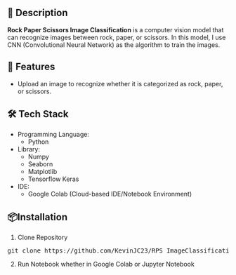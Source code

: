 ## 📌 Description
**Rock Paper Scissors Image Classification** is a computer vision model that can recognize images between rock, paper, or scissors. In this model, I use CNN (Convolutional Neural Network) as the algorithm to train the images.

## 🚀 Features
- Upload an image to recognize whether it is categorized as rock, paper, or scissors.

## 🛠️ Tech Stack
- Programming Language:
  - Python
- Library:
  - Numpy
  - Seaborn
  - Matplotlib
  - Tensorflow Keras
- IDE:
  - Google Colab (Cloud-based IDE/Notebook Environment)

## 📦Installation
1. Clone Repository
<pre>git clone https://github.com/KevinJC23/RPS_ImageClassification.git</pre>
2. Run Notebook whether in Google Colab or Jupyter Notebook

